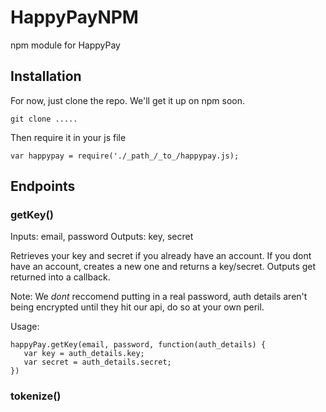 # HappyPayNPM
npm module for HappyPay

## Installation

For now, just clone the repo. We'll get it up on npm soon.

`git clone .....`

Then require it in your js file

`var happypay = require('./_path_/_to_/happypay.js);`

## Endpoints

### getKey()

Inputs: email, password
Outputs: key, secret

Retrieves your key and secret if you already have an account. If you dont have an account, creates a new one and returns a key/secret. Outputs get returned into a callback.

Note: We *dont* reccomend putting in a real password, auth details aren't being encrypted until they hit our api, do so at your own peril.

Usage:

```
happyPay.getKey(email, password, function(auth_details) {
   var key = auth_details.key;
   var secret = auth_details.secret;
}) 
```

### tokenize()
